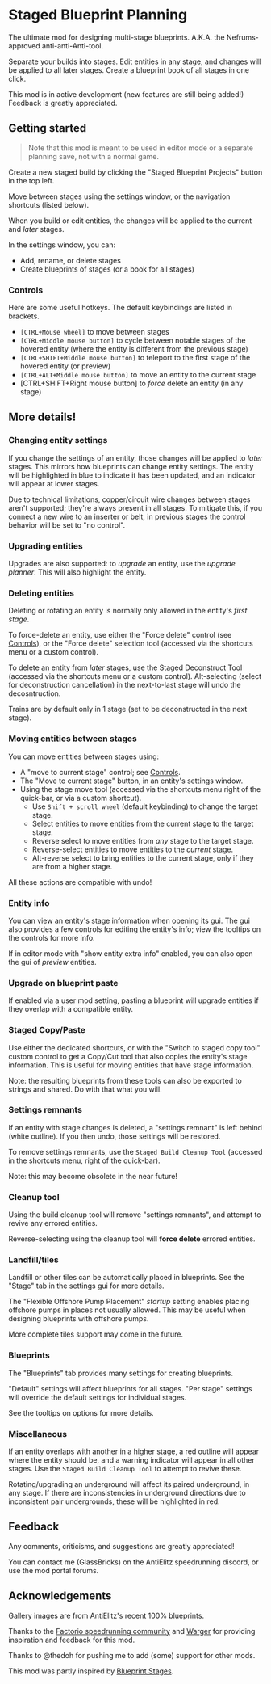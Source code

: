 # Staged Blueprint Planning

The ultimate mod for designing multi-stage blueprints. A.K.A. the Nefrums-approved anti-anti-Anti-tool.

Separate your builds into stages. Edit entities in any stage, and changes will be applied to all later stages. Create a blueprint book of all stages in one click.

This mod is in active development (new features are still being added!) Feedback is greatly appreciated.

## Getting started

> Note that this mod is meant to be used in editor mode or a separate planning save, not with a normal game.

Create a new staged build by clicking the "Staged Blueprint Projects" button in the top left.

Move between stages using the settings window, or the navigation shortcuts (listed below).

When you build or edit entities, the changes will be applied to the current and _later_ stages.

In the settings window, you can:

- Add, rename, or delete stages
- Create blueprints of stages (or a book for all stages)

### Controls

Here are some useful hotkeys. The default keybindings are listed in brackets.

- `[CTRL+Mouse wheel]` to move between stages
- `[CTRL+Middle mouse button]` to cycle between notable stages of the hovered entity (where the entity is different from the previous stage)
- `[CTRL+SHIFT+Middle mouse button]` to teleport to the first stage of the hovered entity (or preview)
- `[CTRL+ALT+Middle mouse button]` to move an entity to the current stage
- [CTRL+SHIFT+Right mouse button] to _force_ delete an entity (in any stage)

## More details!

### Changing entity settings

If you change the settings of an entity, those changes will be applied to _later_ stages.
This mirrors how blueprints can change entity settings.
The entity will be highlighted in blue to indicate it has been updated, and an indicator will appear at lower stages.

Due to technical limitations, copper/circuit wire changes between stages aren't supported; they're always present in all stages.
To mitigate this, if you connect a new wire to an inserter or belt, in previous stages the control behavior will be set to "no control".

### Upgrading entities

Upgrades are also supported: to _upgrade_ an entity, use the _upgrade planner_. This will also highlight the entity.

### Deleting entities

Deleting or rotating an entity is normally only allowed in the entity's _first stage_.

To force-delete an entity, use either the "Force delete" control (see [Controls](#Controls)), or the "Force delete" selection tool (accessed via the shortcuts menu or a custom control).

To delete an entity from _later_ stages, use the Staged Deconstruct Tool (accessed via the shortcuts menu or a custom control).
Alt-selecting (select for deconstruction cancellation) in the next-to-last stage will undo the decosntruction.

Trains are by default only in 1 stage (set to be deconstructed in the next stage).

### Moving entities between stages

You can move entities between stages using:

- A "move to current stage" control; see [Controls](#Controls).
- The "Move to current stage" button, in an entity's settings window.
- Using the stage move tool (accessed via the shortcuts menu right of the quick-bar, or via a custom shortcut).
    - Use `Shift + scroll wheel` (default keybinding) to change the target stage.
    - Select entities to move entities from the current stage to the target stage.
    - Reverse select to move entities from _any_ stage to the target stage.
    - Reverse-select entities to move entities to the _current_ stage.
    - Alt-reverse select to bring entities to the current stage, only if they are from a higher stage.

All these actions are compatible with undo!

### Entity info

You can view an entity's stage information when opening its gui.
The gui also provides a few controls for editing the entity's info; view the tooltips on the controls for more info.

If in editor mode with "show entity extra info" enabled, you can also open the gui of _preview_ entities.

### Upgrade on blueprint paste

If enabled via a user mod setting, pasting a blueprint will upgrade entities if they overlap with a compatible entity.

### Staged Copy/Paste

Use either the dedicated shortcuts, or with the "Switch to staged copy tool" custom control to get a Copy/Cut tool that also copies the entity's stage information.
This is useful for moving entities that have stage information.

Note: the resulting blueprints from these tools can also be exported to strings and shared. Do with that what you will.

### Settings remnants

If an entity with stage changes is deleted, a "settings remnant" is left behind (white outline).
If you then undo, those settings will be restored.

To remove settings remnants, use the `Staged Build Cleanup Tool` (accessed in the shortcuts menu, right of the quick-bar).

Note: this may become obsolete in the near future!

### Cleanup tool

Using the build cleanup tool will remove "settings remnants", and attempt to revive any errored entities.

Reverse-selecting using the cleanup tool will **force delete** errored entities.

### Landfill/tiles

Landfill or other tiles can be automatically placed in blueprints. See the "Stage" tab in the settings gui for more details.

The "Flexible Offshore Pump Placement" _startup_ setting enables placing offshore pumps in places not usually allowed. This may be useful when designing blueprints with offshore pumps.

More complete tiles support may come in the future.

### Blueprints

The "Blueprints" tab provides many settings for creating blueprints.

"Default" settings will affect blueprints for all stages.
"Per stage" settings will override the default settings for individual stages.

See the tooltips on options for more details.

### Miscellaneous

If an entity overlaps with another in a higher stage, a red outline will appear where the entity should be, and a warning indicator will appear in all other stages. Use the `Staged Build Cleanup Tool` to attempt to revive these.

Rotating/upgrading an underground will affect its paired underground, in any stage.
If there are inconsistencies in underground directions due to inconsistent pair undergrounds, these will be highlighted in red.

## Feedback

Any comments, criticisms, and suggestions are greatly appreciated!

You can contact me (GlassBricks) on the AntiElitz speedrunning discord, or use the mod portal forums.

## Acknowledgements

Gallery images are from AntiElitz's recent 100% blueprints.

Thanks to the [Factorio speedrunning community](https://discord.gg/AntiElitz) and [Warger](https://discord.com/invite/nfkbu6qSCj) for providing inspiration and feedback for this mod.

Thanks to @thedoh for pushing me to add (some) support for other mods.

This mod was partly inspired by [Blueprint Stages](https://mods.factorio.com/mod/blueprint-stages).

